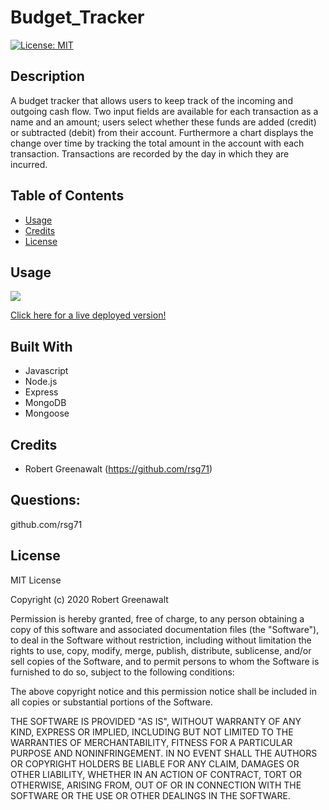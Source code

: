 # Budget_Tracker



[![License: MIT](https://img.shields.io/badge/License-MIT-yellow.svg)](https://opensource.org/licenses/MIT)

## Description

A budget tracker that allows users to keep track of the incoming and outgoing cash flow. Two input fields are available for each transaction as a name and an amount; users select whether these funds are added (credit) or subtracted (debit) from their account. Furthermore a chart displays the change over time by tracking the total amount in the account with each transaction. Transactions are recorded by the day in which they are incurred.

## Table of Contents

* [Usage](#usage)
* [Credits](#credits)
* [License](#license)

## Usage

<img src="imgs/usage_gif.gif">

[Click here for a live deployed version!](https://infinite-badlands-42147.herokuapp.com/)



## Built With 

* Javascript
* Node.js
* Express
* MongoDB
* Mongoose

## Credits

* Robert Greenawalt (https://github.com/rsg71)


## Questions:
github.com/rsg71


## License

MIT License

Copyright (c) 2020 Robert Greenawalt

Permission is hereby granted, free of charge, to any person obtaining a copy of this software and associated documentation files (the "Software"), to deal in the Software without restriction, including without limitation the rights to use, copy, modify, merge, publish, distribute, sublicense, and/or sell copies of the Software, and to permit persons to whom the Software is furnished to do so, subject to the following conditions:

The above copyright notice and this permission notice shall be included in all copies or substantial portions of the Software.

THE SOFTWARE IS PROVIDED "AS IS", WITHOUT WARRANTY OF ANY KIND, EXPRESS OR IMPLIED, INCLUDING BUT NOT LIMITED TO THE WARRANTIES OF MERCHANTABILITY, FITNESS FOR A PARTICULAR PURPOSE AND NONINFRINGEMENT. IN NO EVENT SHALL THE AUTHORS OR COPYRIGHT HOLDERS BE LIABLE FOR ANY CLAIM, DAMAGES OR OTHER LIABILITY, WHETHER IN AN ACTION OF CONTRACT, TORT OR OTHERWISE, ARISING FROM, OUT OF OR IN CONNECTION WITH THE SOFTWARE OR THE USE OR OTHER DEALINGS IN THE SOFTWARE.